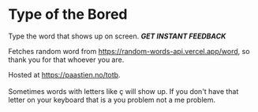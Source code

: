 # Type of the Bored

Type the word that shows up on screen. ***GET INSTANT FEEDBACK***


Fetches random word from https://random-words-api.vercel.app/word, so thank you for that whoever you are.


Hosted at https://paastien.no/totb.
\
\
Sometimes words with letters like ç will show up. If you don't have that letter on your keyboard that is a you problem not a me problem.
